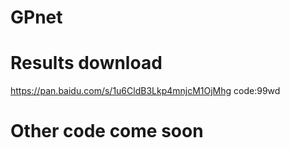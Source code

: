 # GPnet
# Results download

https://pan.baidu.com/s/1u6CldB3Lkp4mnjcM1OjMhg code:99wd

# Other code come soon

